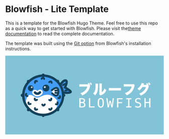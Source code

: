 # Blowfish - Lite Template
This is a template for the Blowfish Hugo Theme. Feel free to use this repo as a quick way to get started with Blowfish. Please visit the[theme documentation](https://blowfish.page/docs/) to read the complete documentation.

The template was built using the [Git option](https://blowfish.page/docs/installation/#install-using-git) from Blowfish's installation instructions.

![blowfish logo](https://github.com/nunocoracao/blowfish_lite/blob/main/logo.png?raw=true)

